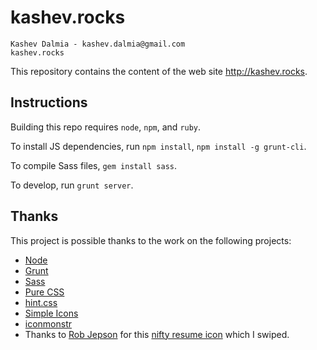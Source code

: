 # kashev.rocks

    Kashev Dalmia - kashev.dalmia@gmail.com
    kashev.rocks

This repository contains the content of the web site http://kashev.rocks.

## Instructions
Building this repo requires `node`, `npm`, and `ruby`.

To install JS dependencies, run `npm install`, `npm install -g grunt-cli`.

To compile Sass files, `gem install sass`.

To develop, run `grunt server`.

## Thanks
This project is possible thanks to the work on the following projects:

- [Node](http://nodejs.org/)
- [Grunt](http://gruntjs.com/)
- [Sass](http://sass-lang.com/)
- [Pure CSS](http://purecss.io/)
- [hint.css](http://kushagragour.in/lab/hint/)
- [Simple Icons](http://simpleicons.org/)
- [iconmonstr](http://iconmonstr.com/)
- Thanks to [Rob Jepson](http://robjepson.wordpress.com/) for this [nifty resume icon](http://robjepson.wordpress.com/2013/04/16/resume-icon/) which I swiped.
